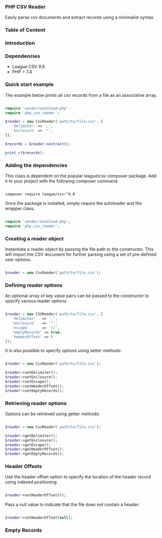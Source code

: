 ### PHP CSV Reader

Easily parse csv documents and extract records using a minimalist syntax.

### Table of Content

### Introduction

### Dependencies

- League CSV 9.6
- PHP > 7.4


### Quick start example

The example below prints all csv records from a file as an associative array.

```php

require 'vendor/autoload.php'
require 'php_csv_reader';

$reader = new CsvReader('path/to/file.csv', [
   'delimiter' => ',',
   'enclosure' => '"',
]);

$records = $reader->extract();

print_r($records);

```

### Adding the dependencies

This class is dependent on the popular league\csv composer package. Add it to your project with the following composer command:

```

composer require league/csv:^9.0

```

Once the package is installed, simply require the autoloader and the wrapper class.

```php

require 'vendor/autoload.php';
require 'php_csv_reader';

```

### Creating a reader object

Instantiate a reader object by passing the file path to the constructor. This will import the CSV document for further parsing using a set of pre-defined user options.

```php

$reader = new CsvReader('path/to/file.csv');

```


### Defining reader options

An optional array of key value pairs can be passed to the constructor to specify various reader options.

```php

$reader = new CSVReader('path/to/file.csv', [
   'delimiter'   => ',',
   'enclosure'   => '"',
   'escape'      => '//',
   'emptyRecords' => true,
   'headerOffset' => 0
]);

```

It is also possible to specify options using setter methods:

```php

$reader = new CsvReader('path/to/file.csv');

$reader->setDelimiter();
$reader->setEnclosure();
$reader->setEscape();
$reader->setHeaderOffset();
$reader->setEmptyRecords();


```

### Retrieving reader options

Options can be retrieved using getter methods:

```php

$reader = new CsvReader('path/to/file.csv');

$reader->getDelimiter();
$reader->getEnclosure();
$reader->getEscape();
$reader->getHeaderOffset();
$reader->getEmptyRecords();

```

### Header Offsets

Use the header offset option to specify the location of the header record using indexed positioning:

```php

$reader->setHeaderOffset(0);

```

Pass a null value to indicate that the file does not contain a header:

```php

$reader->setHeaderOffset(null);

```

### Empty Records